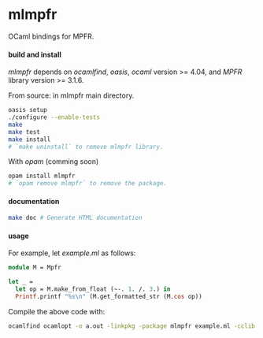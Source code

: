 # mlmpfr
OCaml bindings for MPFR.

#### build and install

*mlmpfr* depends on _ocamlfind_, _oasis_, _ocaml_ version >= 4.04, and
_MPFR_ library version >= 3.1.6.

From source: in mlmpfr main directory.

```bash
oasis setup
./configure --enable-tests
make
make test
make install
# `make uninstall` to remove mlmpfr library.
```

With _opam_ (comming soon)

```bash
opam install mlmpfr
# `opam remove mlmpfr` to remove the package.
```

#### documentation

```bash
make doc # Generate HTML documentation
```
#### usage

For example, let _example.ml_ as follows:

```ocaml
module M = Mpfr

let _ =
  let op = M.make_from_float (~-. 1. /. 3.) in
  Printf.printf "%s\n" (M.get_formatted_str (M.cos op))
```

Compile the above code with:

```bash
ocamlfind ocamlopt -o a.out -linkpkg -package mlmpfr example.ml -cclib -lmpfr
```
